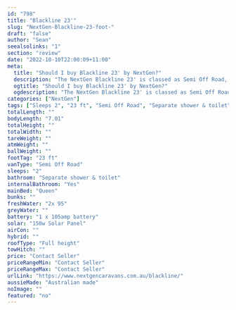 ```yaml
---
id: "798"
title: "Blackline 23'"
slug: "NextGen-Blackline-23-foot-"
draft: "false"
author: "Sean"
seealsolinks: "1"
section: "review"
date: "2022-10-10T22:00:09+11:00"
meta:
  title: "Should I buy Blackline 23' by NextGen?"
  description: "The NextGen Blackline 23' is classed as Semi Off Road, and sleeps 2 people. It is Australian made and comes in at 23 ft. It generally has Separate shower & toilet."
  ogtitle: "Should I buy Blackline 23' by NextGen?"
  ogdescription: "The NextGen Blackline 23' is classed as Semi Off Road, and sleeps 2 people. It is Australian made and comes in at 23 ft. It generally has Separate shower & toilet."
categories: ["NextGen"]
tags: ["Sleeps 2", "23 ft", "Semi Off Road", "Separate shower & toilet", "Full height", "Price Unknown"]
totalLength: ""
bodyLength: "7.01"
totalHeight: ""
totalWidth: ""
tareWeight: ""
atmWeight: ""
ballWeight: ""
footTag: "23 ft"
vanType: "Semi Off Road"
sleeps: "2"
bathroom: "Separate shower & toilet"
internalBathroom: "Yes"
mainBed: "Queen"
bunks: ""
freshWater: "2x 95"
greyWater: ""
battery: "1 x 105amp battery"
solar: "150w Solar Panel"
airCon: ""
hybrid: ""
roofType: "Full height"
towHitch: ""
price: "Contact Seller"
priceRangeMin: "Contact Seller"
priceRangeMax: "Contact Seller"
urlLink: "https://www.nextgencaravans.com.au/blackline/"
aussieMade: "Australian made"
noImage: ""
featured: "no"
---
```

